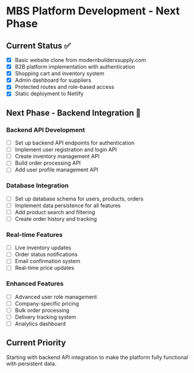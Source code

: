 # MBS Platform Development - Next Phase

## Current Status ✅
- [x] Basic website clone from modernbuilderssupply.com
- [x] B2B platform implementation with authentication
- [x] Shopping cart and inventory system
- [x] Admin dashboard for suppliers
- [x] Protected routes and role-based access
- [x] Static deployment to Netlify

## Next Phase - Backend Integration 🚀

### Backend API Development
- [ ] Set up backend API endpoints for authentication
- [ ] Implement user registration and login API
- [ ] Create inventory management API
- [ ] Build order processing API
- [ ] Add user profile management API

### Database Integration
- [ ] Set up database schema for users, products, orders
- [ ] Implement data persistence for all features
- [ ] Add product search and filtering
- [ ] Create order history and tracking

### Real-time Features
- [ ] Live inventory updates
- [ ] Order status notifications
- [ ] Email confirmation system
- [ ] Real-time price updates

### Enhanced Features
- [ ] Advanced user role management
- [ ] Company-specific pricing
- [ ] Bulk order processing
- [ ] Delivery tracking system
- [ ] Analytics dashboard

## Current Priority
Starting with backend API integration to make the platform fully functional with persistent data.
